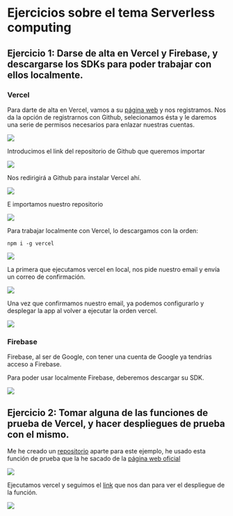 # Ejercicios sobre el tema Serverless computing

## Ejercicio 1: Darse de alta en Vercel y Firebase, y descargarse los SDKs para poder trabajar con ellos localmente.

### Vercel
Para darte de alta en Vercel, vamos a su [página web](https://vercel.com/) y nos registramos. Nos da la opción de registrarnos con Github, selecionamos ésta y le daremos una serie de permisos necesarios para enlazar nuestras cuentas.

![](https://github.com/sergiocantero8/IV-Autoevaluacion/blob/main/img/ejercicio1_serverless.png)

Introducimos el link del repositorio de Github que queremos importar

![](https://github.com/sergiocantero8/IV-Autoevaluacion/blob/main/img/ejercicio1_serverless_2.png)

Nos redirigirá a Github para instalar Vercel ahí.

![](https://github.com/sergiocantero8/IV-Autoevaluacion/blob/main/img/ejercicio1_serverless_3.png)

E importamos nuestro repositorio

![](https://github.com/sergiocantero8/IV-Autoevaluacion/blob/main/img/ejercicio1_serverless_5.png)

Para trabajar localmente con Vercel, lo descargamos con la orden:

```
npm i -g vercel
```

![](https://github.com/sergiocantero8/IV-Autoevaluacion/blob/main/img/ejercicio1_serverless_4.png)

La primera que ejecutamos vercel en local, nos pide nuestro email y envía un correo de confirmación.

![](https://github.com/sergiocantero8/IV-Autoevaluacion/blob/main/img/ejercicio1_serverless_6.png)

Una vez que confirmamos nuestro email, ya podemos configurarlo y desplegar la app al volver a ejecutar la orden vercel.

![](https://github.com/sergiocantero8/IV-Autoevaluacion/blob/main/img/ejercicio1_serverless_7.png)

### Firebase
Firebase, al ser de Google, con tener una cuenta de Google ya tendrías acceso a Firebase.

Para poder usar localmente Firebase, deberemos descargar su SDK.

![](https://github.com/sergiocantero8/IV-Autoevaluacion/blob/main/img/ejercicio1_serverless_8.png)



## Ejercicio 2: Tomar alguna de las funciones de prueba de Vercel, y hacer despliegues de prueba con el mismo.

Me he creado un [repositorio](https://github.com/sergiocantero8/vercel-example) aparte para este ejemplo, he usado esta función de prueba que la he sacado de la [página web oficial](https://vercel.com/docs/runtimes#official-runtimes/node-js/node-js-request-and-response-objects)

![](https://github.com/sergiocantero8/IV-Autoevaluacion/blob/main/img/ejercicio2_serverless.png)

Ejecutamos vercel y seguimos el [link](https://vercel-example-xi.vercel.app/api/ejemplo_vercel.js) que nos dan para ver el despliegue de la función.

![](https://github.com/sergiocantero8/IV-Autoevaluacion/blob/main/img/ejercicio2_serverless_2.png)
